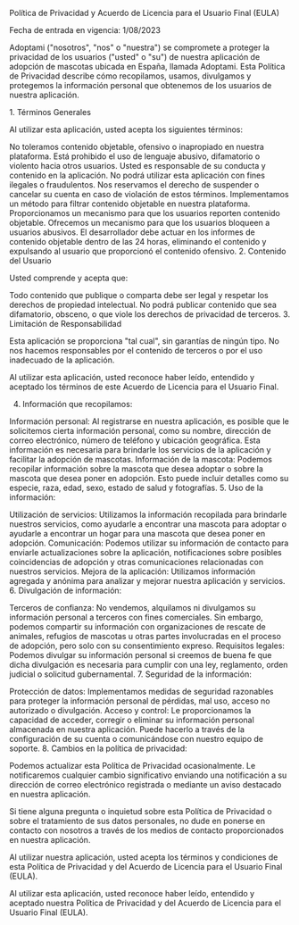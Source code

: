 Política de Privacidad y Acuerdo de Licencia para el Usuario Final (EULA)

Fecha de entrada en vigencia: 1/08/2023

Adoptami ("nosotros", "nos" o "nuestra") se compromete a proteger la privacidad de los usuarios ("usted" o "su") de nuestra aplicación de adopción de mascotas ubicada en España, llamada Adoptami. Esta Política de Privacidad describe cómo recopilamos, usamos, divulgamos y protegemos la información personal que obtenemos de los usuarios de nuestra aplicación.

1. Términos Generales

Al utilizar esta aplicación, usted acepta los siguientes términos:

No toleramos contenido objetable, ofensivo o inapropiado en nuestra plataforma.
Está prohibido el uso de lenguaje abusivo, difamatorio o violento hacia otros usuarios.
Usted es responsable de su conducta y contenido en la aplicación.
No podrá utilizar esta aplicación con fines ilegales o fraudulentos.
Nos reservamos el derecho de suspender o cancelar su cuenta en caso de violación de estos términos.
Implementamos un método para filtrar contenido objetable en nuestra plataforma.
Proporcionamos un mecanismo para que los usuarios reporten contenido objetable.
Ofrecemos un mecanismo para que los usuarios bloqueen a usuarios abusivos.
El desarrollador debe actuar en los informes de contenido objetable dentro de las 24 horas, eliminando el contenido y expulsando al usuario que proporcionó el contenido ofensivo.
2. Contenido del Usuario

Usted comprende y acepta que:

Todo contenido que publique o comparta debe ser legal y respetar los derechos de propiedad intelectual.
No podrá publicar contenido que sea difamatorio, obsceno, o que viole los derechos de privacidad de terceros.
3. Limitación de Responsabilidad

Esta aplicación se proporciona "tal cual", sin garantías de ningún tipo. No nos hacemos responsables por el contenido de terceros o por el uso inadecuado de la aplicación.

Al utilizar esta aplicación, usted reconoce haber leído, entendido y aceptado los términos de este Acuerdo de Licencia para el Usuario Final.

4. Información que recopilamos:

Información personal: Al registrarse en nuestra aplicación, es posible que le solicitemos cierta información personal, como su nombre, dirección de correo electrónico, número de teléfono y ubicación geográfica. Esta información es necesaria para brindarle los servicios de la aplicación y facilitar la adopción de mascotas.
Información de la mascota: Podemos recopilar información sobre la mascota que desea adoptar o sobre la mascota que desea poner en adopción. Esto puede incluir detalles como su especie, raza, edad, sexo, estado de salud y fotografías.
5. Uso de la información:

Utilización de servicios: Utilizamos la información recopilada para brindarle nuestros servicios, como ayudarle a encontrar una mascota para adoptar o ayudarle a encontrar un hogar para una mascota que desea poner en adopción.
Comunicación: Podemos utilizar su información de contacto para enviarle actualizaciones sobre la aplicación, notificaciones sobre posibles coincidencias de adopción y otras comunicaciones relacionadas con nuestros servicios.
Mejora de la aplicación: Utilizamos información agregada y anónima para analizar y mejorar nuestra aplicación y servicios.
6. Divulgación de información:

Terceros de confianza: No vendemos, alquilamos ni divulgamos su información personal a terceros con fines comerciales. Sin embargo, podemos compartir su información con organizaciones de rescate de animales, refugios de mascotas u otras partes involucradas en el proceso de adopción, pero solo con su consentimiento expreso.
Requisitos legales: Podemos divulgar su información personal si creemos de buena fe que dicha divulgación es necesaria para cumplir con una ley, reglamento, orden judicial o solicitud gubernamental.
7. Seguridad de la información:

Protección de datos: Implementamos medidas de seguridad razonables para proteger la información personal de pérdidas, mal uso, acceso no autorizado o divulgación.
Acceso y control: Le proporcionamos la capacidad de acceder, corregir o eliminar su información personal almacenada en nuestra aplicación. Puede hacerlo a través de la configuración de su cuenta o comunicándose con nuestro equipo de soporte.
8. Cambios en la política de privacidad:

Podemos actualizar esta Política de Privacidad ocasionalmente. Le notificaremos cualquier cambio significativo enviando una notificación a su dirección de correo electrónico registrada o mediante un aviso destacado en nuestra aplicación.

Si tiene alguna pregunta o inquietud sobre esta Política de Privacidad o sobre el tratamiento de sus datos personales, no dude en ponerse en contacto con nosotros a través de los medios de contacto proporcionados en nuestra aplicación.

Al utilizar nuestra aplicación, usted acepta los términos y condiciones de esta Política de Privacidad y del Acuerdo de Licencia para el Usuario Final (EULA).

Al utilizar esta aplicación, usted reconoce haber leído, entendido y aceptado nuestra Política de Privacidad y del Acuerdo de Licencia para el Usuario Final (EULA).
